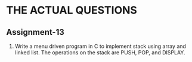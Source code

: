 # THE ACTUAL QUESTIONS

## Assignment-13

1. Write a menu driven program in C to implement stack using array and linked list. The operations on the stack are PUSH, POP, and DISPLAY.
